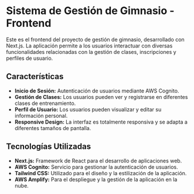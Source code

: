 # Sistema de Gestión de Gimnasio - Frontend

Este es el frontend del proyecto de gestión de gimnasio, desarrollado con Next.js. La aplicación permite a los usuarios interactuar con diversas funcionalidades relacionadas con la gestión de clases, inscripciones y perfiles de usuario.

## Características

- **Inicio de Sesión:** Autenticación de usuarios mediante AWS Cognito.
- **Gestión de Clases:** Los usuarios pueden ver y registrarse en diferentes clases de entrenamiento.
- **Perfil de Usuario:** Los usuarios pueden visualizar y editar su información personal.
- **Responsive Design:** La interfaz es totalmente responsiva y se adapta a diferentes tamaños de pantalla.

## Tecnologías Utilizadas

- **Next.js:** Framework de React para el desarrollo de aplicaciones web.
- **AWS Cognito:** Servicio para gestionar la autenticación de usuarios.
- **Tailwind CSS:** Utilizado para el diseño y la estilización de la aplicación.
- **AWS Amplify:** Para el despliegue y la gestión de la aplicación en la nube.
 
 

